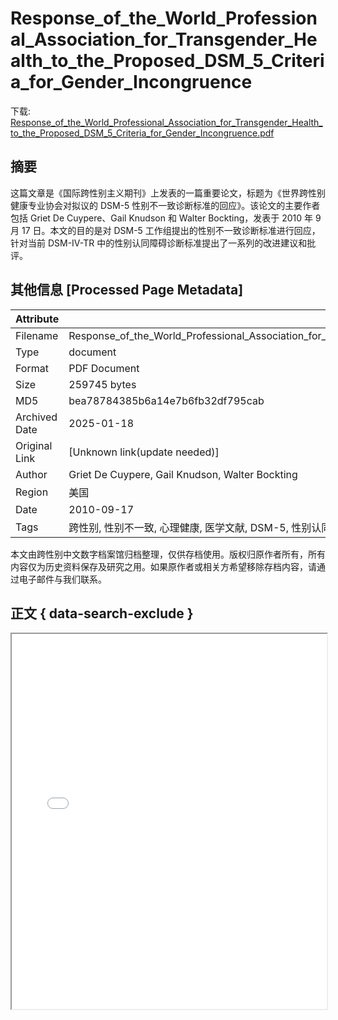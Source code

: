 # Response_of_the_World_Professional_Association_for_Transgender_Health_to_the_Proposed_DSM_5_Criteria_for_Gender_Incongruence

<!-- tcd_download_link -->
下载: [Response_of_the_World_Professional_Association_for_Transgender_Health_to_the_Proposed_DSM_5_Criteria_for_Gender_Incongruence.pdf](Response_of_the_World_Professional_Association_for_Transgender_Health_to_the_Proposed_DSM_5_Criteria_for_Gender_Incongruence.pdf)
<!-- tcd_download_link_end -->

## 摘要

<!-- tcd_abstract -->
这篇文章是《国际跨性别主义期刊》上发表的一篇重要论文，标题为《世界跨性别健康专业协会对拟议的 DSM-5 性别不一致诊断标准的回应》。该论文的主要作者包括 Griet De Cuypere、Gail Knudson 和 Walter Bockting，发表于 2010 年 9 月 17 日。本文的目的是对 DSM-5 工作组提出的性别不一致诊断标准进行回应，针对当前 DSM-IV-TR 中的性别认同障碍诊断标准提出了一系列的改进建议和批评。

<!-- tcd_abstract_end -->

## 其他信息 [Processed Page Metadata]

| Attribute       | Value                                  |
|-----------------|----------------------------------------|
| Filename        | Response_of_the_World_Professional_Association_for_Transgender_Health_to_the_Proposed_DSM_5_Criteria_for_Gender_Incongruence.pdf                             |
| Type            | document                                 |
| Format          | PDF Document                               |
| Size            | 259745 bytes                           |
| MD5             | bea78784385b6a14e7b6fb32df795cab                                  |
| Archived Date   | 2025-01-18                             |
| Original Link   | [Unknown link(update needed)]                         |
| Author          | Griet De Cuypere, Gail Knudson, Walter Bockting                               |
| Region          | 美国                               |
| Date            | 2010-09-17                                 |
| Tags            | 跨性别, 性别不一致, 心理健康, 医学文献, DSM-5, 性别认同障碍, 社会态度, 医疗资源                                 |

本文由跨性别中文数字档案馆归档整理，仅供存档使用。版权归原作者所有，所有内容仅为历史资料保存及研究之用。如果原作者或相关方希望移除存档内容，请通过电子邮件与我们联系。

## 正文 { data-search-exclude }

<!-- tcd_main_text -->
<iframe src="../Response_of_the_World_Professional_Association_for_Transgender_Health_to_the_Proposed_DSM_5_Criteria_for_Gender_Incongruence.pdf" width="100%" height="600px">
    <p>无法显示PDF，请下载查看。</p>
</iframe>
<!-- tcd_main_text_end -->

